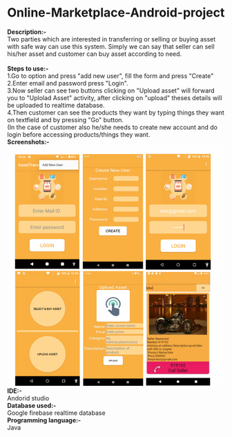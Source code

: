 # Online-Marketplace-Android-project
<b>Description:-</b>  
Two parties which are interested in transferring or selling or buying asset with safe way can use this system. Simply we can say that seller can sell his/her asset and customer can buy asset according to need.  
<br><b>Steps to use:-</b>  
1.Go to option and press "add new user", fill the form and press "Create"  
2.Enter email and password press "Login".  
3.Now seller can see two buttons clicking on "Upload asset" will forward you to "Uplolad Asset" activity, after clicking on "upload" theses details will be uploaded to realtime database.  
4.Then customer can see the products they want by typing things they want on textfield and by pressing "Go" button.  
(In the case of customer also he/she needs to create new account and do login before accessing products/things they want.  
<b>Screenshots:-</b>  
![](imgs/screenshots.jpg)
<b>IDE:-</b>  
  Andorid studio  
<b>Database used:-</b>  
  Google firebase realtime database  
<b>Programming language:-</b>  
  Java
  
